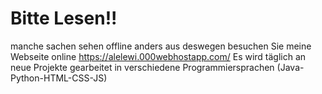 # Bitte Lesen!!
manche sachen sehen offline anders aus deswegen besuchen Sie meine Webseite online
https://alelewi.000webhostapp.com/
Es wird täglich an neue Projekte gearbeitet in verschiedene Programmiersprachen (Java-Python-HTML-CSS-JS)
